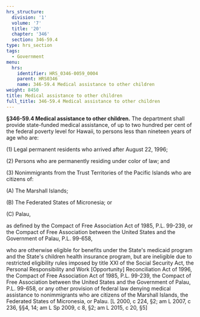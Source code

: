```yaml
---
hrs_structure:
  division: '1'
  volume: '7'
  title: '20'
  chapter: '346'
  section: 346-59.4
type: hrs_section
tags:
  - Government
menu:
  hrs:
    identifier: HRS_0346-0059_0004
    parent: HRS0346
    name: 346-59.4 Medical assistance to other children
weight: 8450
title: Medical assistance to other children
full_title: 346-59.4 Medical assistance to other children
---
```

**§346-59.4 Medical assistance to other children.** The department shall provide state-funded medical assistance, of up to two hundred per cent of the federal poverty level for Hawaii, to persons less than nineteen years of age who are:

(1) Legal permanent residents who arrived after August 22, 1996;

(2) Persons who are permanently residing under color of law; and

(3) Nonimmigrants from the Trust Territories of the Pacific Islands who are citizens of:

(A) The Marshall Islands;

(B) The Federated States of Micronesia; or

(C) Palau,

as defined by the Compact of Free Association Act of 1985, P.L. 99-239, or the Compact of Free Association between the United States and the Government of Palau, P.L. 99-658,

who are otherwise eligible for benefits under the State's medicaid program and the State's children health insurance program, but are ineligible due to restricted eligibility rules imposed by title XXI of the Social Security Act, the Personal Responsibility and Work [Opportunity] Reconciliation Act of 1996, the Compact of Free Association Act of 1985, P.L. 99-239, the Compact of Free Association between the United States and the Government of Palau, P.L. 99-658, or any other provision of federal law denying medical assistance to nonimmigrants who are citizens of the Marshall Islands, the Federated States of Micronesia, or Palau. [L 2000, c 224, §2; am L 2007, c 236, §§4, 14; am L Sp 2009, c 8, §2; am L 2015, c 20, §5]